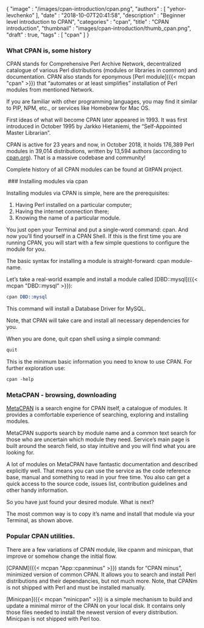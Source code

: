 {
   "image" : "/images/cpan-introduction/cpan.png",
   "authors" : [
      "yehor-levchenko"
   ],
   "date" : "2018-10-07T20:41:58",
   "description" : "Beginner level introduction to CPAN",
   "categories" : "cpan",
   "title" : "CPAN introduction",
   "thumbnail" : "images/cpan-introduction/thumb_cpan.png",
   "draft" : true,
   "tags" : [
      "cpan"
   ]
}

### What CPAN is, some history

CPAN stands for Comprehensive Perl Archive Network, decentralized catalogue of various Perl distributions (modules or libraries in common) and documentation. CPAN also stands for eponymous [Perl module]({{< mcpan "cpan" >}}) that “automates or at least simplifies” installation of Perl modules from mentioned Network.

If you are familiar with other programming languages, you may find it similar to PIP, NPM, etc., or services like Homebrew for Mac OS.

First ideas of what will become CPAN later appeared in 1993. It was first introduced in October 1995 by Jarkko Hietaniemi, the “Self-Appointed Master Librarian”.

CPAN is active for 23 years and now, in October 2018, it holds 176,389 Perl modules in 39,014 distributions, written by 13,594 authors (according to [cpan.org](https://www.cpan.org)). That is a massive codebase and community!

Complete history of all CPAN modules can be found at GitPAN project.


 ### Installing modules via cpan

Installing modules via CPAN is simple, here are the prerequisites:
1. Having Perl installed on a particular computer;
2. Having the internet connection there;
3. Knowing the name of a particular module.

You just open your Terminal and put a single-word command: cpan. And now you’ll find yourself in a CPAN Shell. If this is the first time you are running CPAN, you will start with a few simple questions to configure the module for you.

The basic syntax for installing a module is straight-forward: cpan module-name.

Let’s take a real-world example and install a module called [DBD::mysql]({{< mcpan "DBD::mysql" >}}):
```perl
cpan DBD::mysql
```
This command will install a Database Driver for MySQL.

Note, that CPAN will take care and install all necessary dependencies for you.

When you are done, quit cpan shell using a simple command:
```perl
quit
```
This is the minimum basic information you need to know to use CPAN. For further exploration use:
```perl
cpan -help
```


### MetaCPAN - browsing, downloading

[MetaCPAN](https://metacpan.org) is a search engine for CPAN itself, a catalogue of modules. It provides a comfortable experience of searching, exploring and installing modules.

MetaCPAN supports search by module name and a common text search for those who are uncertain which module they need. Service’s main page is built around the search field, so stay intuitive and you will find what you are looking for.

A lot of modules on MetaCPAN have fantastic documentation and described explicitly well. That means you can use the service as the code reference base, manual and something to read in your free time. You also can get a quick access to the source code, issues list, contribution guidelines and other handy information.

So you have just found your desired module. What is next?

The most common way is to copy it’s name and install that module via your Terminal, as shown above.


### Popular CPAN utilities.

There are a few variations of CPAN module, like cpanm and minicpan, that improve or somehow change the initial flow.

[CPANM]({{< mcpan "App::cpanminus" >}}) stands for “CPAN minus”, minimized version of common CPAN. It allows you to search and install Perl distributions and their dependancies, but not much more. Note, that CPANm is not shipped with Perl and must be installed manually.

[Minicpan]({{< mcpan "minicpan" >}}) is a simple mechanism to build and update a minimal mirror of the CPAN on your local disk. It contains only those files needed to install the newest version of every distribution. Minicpan is not shipped with Perl too.
